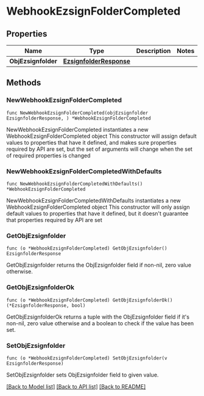 # WebhookEzsignFolderCompleted

## Properties

Name | Type | Description | Notes
------------ | ------------- | ------------- | -------------
**ObjEzsignfolder** | [**EzsignfolderResponse**](EzsignfolderResponse.md) |  | 

## Methods

### NewWebhookEzsignFolderCompleted

`func NewWebhookEzsignFolderCompleted(objEzsignfolder EzsignfolderResponse, ) *WebhookEzsignFolderCompleted`

NewWebhookEzsignFolderCompleted instantiates a new WebhookEzsignFolderCompleted object
This constructor will assign default values to properties that have it defined,
and makes sure properties required by API are set, but the set of arguments
will change when the set of required properties is changed

### NewWebhookEzsignFolderCompletedWithDefaults

`func NewWebhookEzsignFolderCompletedWithDefaults() *WebhookEzsignFolderCompleted`

NewWebhookEzsignFolderCompletedWithDefaults instantiates a new WebhookEzsignFolderCompleted object
This constructor will only assign default values to properties that have it defined,
but it doesn't guarantee that properties required by API are set

### GetObjEzsignfolder

`func (o *WebhookEzsignFolderCompleted) GetObjEzsignfolder() EzsignfolderResponse`

GetObjEzsignfolder returns the ObjEzsignfolder field if non-nil, zero value otherwise.

### GetObjEzsignfolderOk

`func (o *WebhookEzsignFolderCompleted) GetObjEzsignfolderOk() (*EzsignfolderResponse, bool)`

GetObjEzsignfolderOk returns a tuple with the ObjEzsignfolder field if it's non-nil, zero value otherwise
and a boolean to check if the value has been set.

### SetObjEzsignfolder

`func (o *WebhookEzsignFolderCompleted) SetObjEzsignfolder(v EzsignfolderResponse)`

SetObjEzsignfolder sets ObjEzsignfolder field to given value.



[[Back to Model list]](../README.md#documentation-for-models) [[Back to API list]](../README.md#documentation-for-api-endpoints) [[Back to README]](../README.md)


